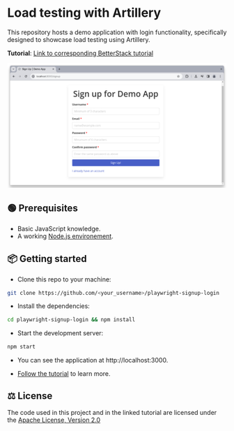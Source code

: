 # Load testing with Artillery

This repository hosts a demo application with login functionality, specifically designed to showcase load testing using Artillery.

**Tutorial**: [Link to corresponding BetterStack tutorial]()

![Demo App Screenshot](screenshot.png)

## 🟢 Prerequisites

- Basic JavaScript knowledge.
- A working [Node.js environement](https://nodejs.org/en/download).

## 📦 Getting started

- Clone this repo to your machine:

```bash
git clone https://github.com/<your_username>/playwright-signup-login
```

- Install the dependencies:

```bash
cd playwright-signup-login && npm install
```

- Start the development server:

```bash
npm start
```

- You can see the application at http://localhost:3000.

- [Follow the tutorial](/)
  to learn more.

## ⚖ License

The code used in this project and in the linked tutorial are licensed under the
[Apache License, Version 2.0](LICENSE)
